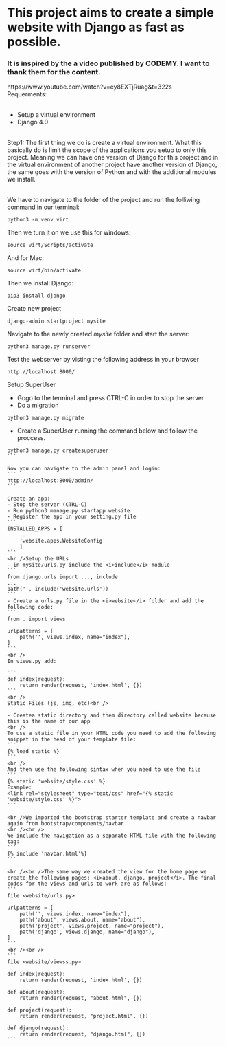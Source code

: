 <h1>This project aims to create a simple website with Django as fast as possible.</h1>

<h3>It is inspired by the a video published by CODEMY. I want to thank them for the content.</h3>
https://www.youtube.com/watch?v=ey8EXTjRuag&t=322s
<br />
Requerments:<br /><br />

- Setup a virtual environment<br />
- Django 4.0<br />
<br />
Step1: The first thing we do is create a virtual environment. What this basically do is limit the scope of the applications you setup to only this project. Meaning we can have one version of Django for this project and in the virtual environment of another project have another version of Django, the same goes with the version of Python and with the additional modules we install.<br /><br />

We have to navigate to the folder of the project and run the folliwing command in our terminal:

```
python3 -m venv virt
```

Then we turn it on we use this for windows:
```
source virt/Scripts/activate
```

And for Mac:
```
source virt/bin/activate
```

Then we install Django:
```
pip3 install django
```

Create new project
```
django-admin startproject mysite
```

Navigate to the newly created <i>mysite</i> folder and start the server:
```
python3 manage.py runserver
```

Test the webserver by visting the following address in your browser
```
http://localhost:8000/
```

Setup SuperUser<br />
- Gogo to the terminal and press CTRL-C in order to stop the server
- Do a migration
```
python3 manage.py migrate
```
- Create a SuperUser running the command below and follow the proccess.
````
python3 manage.py createsuperuser
```

Now you can navigate to the admin panel and login:
```
http://localhost:8000/admin/
```

Create an app:
- Stop the server (CTRL-C)
- Run python3 manage.py startapp website
- Register the app in your setting.py file 
```
INSTALLED_APPS = [
	...
	'website.apps.WebsiteConfig'
	]
```
<br />Setup the URLs
- in mysite/urls.py include the <i>include</i> module
```
from django.urls import ..., include
...
path('', include('website.urls'))
```
- Create a urls.py file in the <i>website</i> folder and add the following code:
```
from . import views

urlpatterns = [
    path('', views.index, name="index"),
]
```
<br />
In views.py add:

```
def index(request):
	return render(request, 'index.html', {})
```
<br />
Static Files (js, img, etc)<br />

- Createa static directory and them directory called website because this is the name of our app
<br />
To use a static file in your HTML code you need to add the following snippet in the head of your template file:
```
{% load static %}
```
<br />
And then use the following sintax when you need to use the file
```
{% static 'website/style.css' %}
Example:
<link rel="stylesheet" type="text/css" href="{% static 'website/style.css' %}">
```

<br />We imported the bootstrap starter template and create a navbar again from bootstrap/components/navbar
<br /><br />
We include the navigation as a separate HTML file with the following tag:
```
{% include 'navbar.html'%}
```

<br /><br />The same way we created the view for the home page we create the following pages: <i>about, django, project</i>. The final codes for the views and urls to work are as follows:
```
file <website/urls.py>

urlpatterns = [
    path('', views.index, name="index"),
	path('about', views.about, name="about"),
	path('project', views.project, name="project"),
	path('django', views.django, name="django"),
]
```
<br /><br />
```
file <website/viewss.py>

def index(request):
	return render(request, 'index.html', {})

def about(request):
	return render(request, "about.html", {})

def project(request):
	return render(request, "project.html", {})

def django(request):
	return render(request, "django.html", {})
```